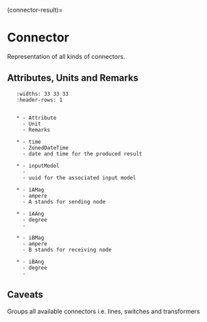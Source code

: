 (connector-result)=

# Connector

Representation of all kinds of connectors.

## Attributes, Units and Remarks

```{list-table}
   :widths: 33 33 33
   :header-rows: 1


   * - Attribute
     - Unit
     - Remarks

   * - time
     - ZonedDateTime
     - date and time for the produced result

   * - inputModel
     -
     - uuid for the associated input model

   * - iAMag
     - ampere
     - A stands for sending node

   * - iAAng
     - degree
     -

   * - iBMag
     - ampere
     - B stands for receiving node

   * - iBAng
     - degree
     -

```

## Caveats

Groups all available connectors i.e. lines, switches and transformers
